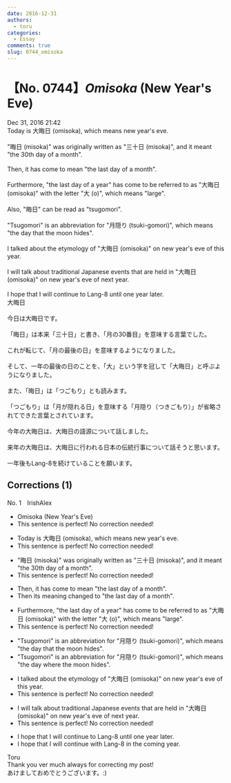 ```yaml
---
date: 2016-12-31
authors:
  - toru
categories:
  - Essay
comments: true
slug: 0744_omisoka
---
```


# 【No. 0744】<strong><em>Omisoka</strong></em> (New Year's Eve)
<div class="date">Dec 31, 2016 21:42</div>
<div id="post"><div id="body_show_ori">
Today is 大晦日 (omisoka), which means new year's eve.<br/><br/>"晦日 (misoka)" was originally written as "三十日 (misoka)", and it meant "the 30th day of a month".<br/><br/>Then, it has come to mean "the last day of a month".<br/><br/>Furthermore, "the last day of a year" has come to be referred to as "大晦日 (omisoka)" with the letter "大 (o)", which means "large".<br/><br/>Also, "晦日" can be read as "tsugomori".<br/><br/>"Tsugomori" is an abbreviation for "月隠り (tsuki-gomori)", which means "the day that the moon hides".<br/><br/>I talked about the etymology of "大晦日 (omisoka)" on new year's eve of this year.<br/><br/>I will talk about traditional Japanese events that are held in "大晦日 (omisoka)" on new year's eve of next year.<br/><br/>I hope that I will continue to Lang-8 until one year later.
</div></div>

<!-- more -->

<div id="post_ja"><div id="body_show_mo">
大晦日<br/><br/>今日は大晦日です。<br/><br/>「晦日」は本来「三十日」と書き、「月の30番目」を意味する言葉でした。<br/><br/>これが転じて、「月の最後の日」を意味するようになりました。<br/><br/>そして、一年の最後の日のことを、「大」という字を冠して「大晦日」と呼ぶようになりました。<br/><br/>また、「晦日」は「つごもり」とも読みます。<br/><br/>「つごもり」は「月が隠れる日」を意味する「月隠り（つきごもり）」が省略されてできた言葉とされています。<br/><br/>今年の大晦日は、大晦日の語源について話しました。<br/><br/>来年の大晦日は、大晦日に行われる日本の伝統行事について話そうと思います。<br/><br/>一年後もLang-8を続けていることを願います。
</div></div>

## Corrections (1)
<div id="block"><div class="first_name"> No. 1　<span class="just_name">IrishAlex</span></div><div id="block2">
<ul class="correction_field">
<li class="incorrect">Omisoka (New Year's Eve)</li>
<li class="corrected perfect">This sentence is perfect! No correction needed!</li>
</ul>
<ul class="correction_field">
<li class="incorrect">Today is 大晦日 (omisoka), which means new year's eve.</li>
<li class="corrected perfect">This sentence is perfect! No correction needed!</li>
</ul>
<ul class="correction_field">
<li class="incorrect">"晦日 (misoka)" was originally written as "三十日 (misoka)", and it meant "the 30th day of a month".</li>
<li class="corrected perfect">This sentence is perfect! No correction needed!</li>
</ul>
<ul class="correction_field">
<li class="incorrect">Then, it has come to mean "the last day of a month".</li>
<li class="corrected correct">
Then it<span class="f_blue">s meaning changed to </span>"the last day of a month".
</li>
</ul>
<ul class="correction_field">
<li class="incorrect">Furthermore, "the last day of a year" has come to be referred to as "大晦日 (omisoka)" with the letter "大 (o)", which means "large".</li>
<li class="corrected perfect">This sentence is perfect! No correction needed!</li>
</ul>
<ul class="correction_field">
<li class="incorrect">"Tsugomori" is an abbreviation for "月隠り (tsuki-gomori)", which means "the day that the moon hides".</li>
<li class="corrected correct">
"Tsugomori" is an abbreviation for "月隠り (tsuki-gomori)", which means "the day <span class="f_blue">where</span> the moon hides".
</li>
</ul>
<ul class="correction_field">
<li class="incorrect">I talked about the etymology of "大晦日 (omisoka)" on new year's eve of this year.</li>
<li class="corrected perfect">This sentence is perfect! No correction needed!</li>
</ul>
<ul class="correction_field">
<li class="incorrect">I will talk about traditional Japanese events that are held in "大晦日 (omisoka)" on new year's eve of next year.</li>
<li class="corrected perfect">This sentence is perfect! No correction needed!</li>
</ul>
<ul class="correction_field">
<li class="incorrect">I hope that I will continue to Lang-8 until one year later.</li>
<li class="corrected correct">
I hope that I will continue <span class="f_blue">with</span> Lang-8 <span class="f_blue">in the coming year</span>.
</li>
</ul>
</div><div class="name"><span class="just_name">Toru</span><br>
Thank you ver much always for correcting my post!<br/>あけましておめでとうございます。:)
</div>
</div>
